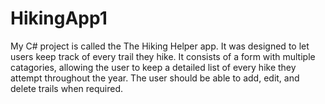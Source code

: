 # HikingApp1

My C# project is called the The Hiking Helper app. It was designed to let users keep track of every trail they hike. It consists of a form with multiple catagories, allowing the user to keep a detailed list of every hike they attempt throughout the year. The user should be able to add, edit, and delete trails when required.
